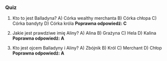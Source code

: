  ### Quiz

1. Kto to jest Balladyna?
   A) Córka wealthy merchanta
   B) Córka chłopa
   C) Córka bandyty
   D) Córka króla
   **Poprawna odpowiedź: C**

2. Jakie jest prawdziwe imię Aliny?
   A) Alina
   B) Grażyna
   C) Hela
   D) Kalina
   **Poprawna odpowiedź: A**

3. Kto jest ojcem Balladyny i Aliny?
   A) Zbójnik
   B) Król
   C) Merchant
   D) Chłop
   **Poprawna odpowiedź: A**


